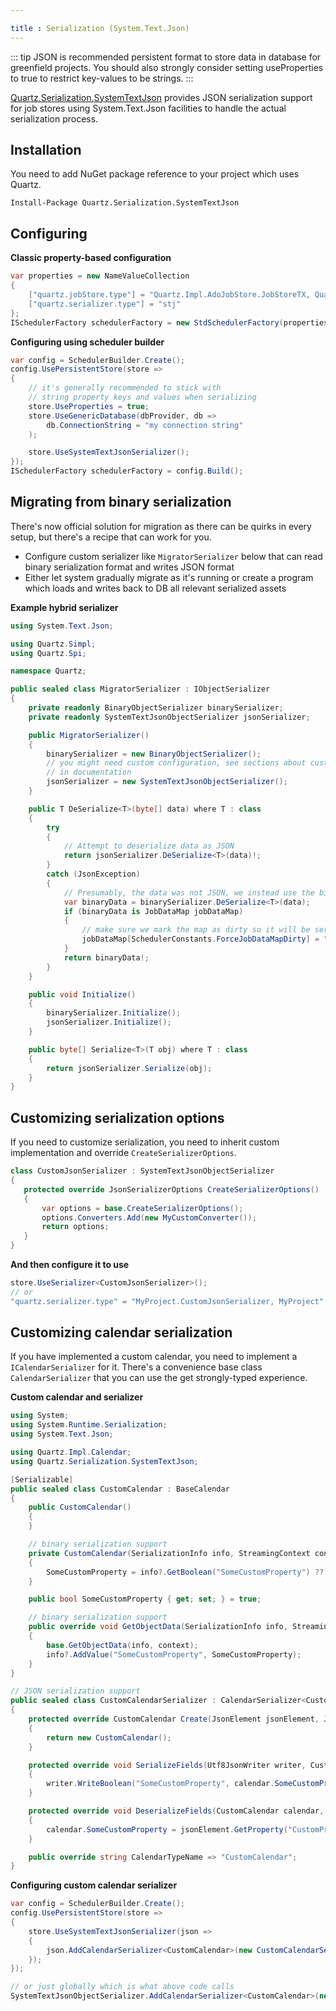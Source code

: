 ```yaml
---

title : Serialization (System.Text.Json)
---
```


::: tip
JSON is recommended persistent format to store data in database for greenfield projects.
You should also strongly consider setting useProperties to true to restrict key-values to be strings.
:::

[Quartz.Serialization.SystemTextJson](https://www.nuget.org/packages/Quartz.Serialization.SystemTextJson) provides JSON serialization support for job stores using
System.Text.Json facilities to handle the actual serialization process.

## Installation

You need to add NuGet package reference to your project which uses Quartz.

    Install-Package Quartz.Serialization.SystemTextJson

## Configuring

**Classic property-based configuration**
```csharp
var properties = new NameValueCollection
{
	["quartz.jobStore.type"] = "Quartz.Impl.AdoJobStore.JobStoreTX, Quartz",
	["quartz.serializer.type"] = "stj"
};
ISchedulerFactory schedulerFactory = new StdSchedulerFactory(properties);
```

**Configuring using scheduler builder**
```csharp
var config = SchedulerBuilder.Create();
config.UsePersistentStore(store =>
{
    // it's generally recommended to stick with
    // string property keys and values when serializing
    store.UseProperties = true;
    store.UseGenericDatabase(dbProvider, db =>
        db.ConnectionString = "my connection string"
    );

    store.UseSystemTextJsonSerializer();
});
ISchedulerFactory schedulerFactory = config.Build();
```
## Migrating from binary serialization

There's now official solution for migration as there can be quirks in every setup, but there's a recipe that can work for you.

* Configure custom serializer like `MigratorSerializer` below that can read binary serialization format and writes JSON format
* Either let system gradually migrate as it's running or create a program which loads and writes back to DB all relevant serialized assets

**Example hybrid serializer**

```csharp
using System.Text.Json;

using Quartz.Simpl;
using Quartz.Spi;

namespace Quartz;

public sealed class MigratorSerializer : IObjectSerializer
{
    private readonly BinaryObjectSerializer binarySerializer;
    private readonly SystemTextJsonObjectSerializer jsonSerializer;

    public MigratorSerializer()
    {
        binarySerializer = new BinaryObjectSerializer();
        // you might need custom configuration, see sections about customizing
        // in documentation
        jsonSerializer = new SystemTextJsonObjectSerializer();
    }

    public T DeSerialize<T>(byte[] data) where T : class
    {
        try
        {
            // Attempt to deserialize data as JSON
            return jsonSerializer.DeSerialize<T>(data)!;
        }
        catch (JsonException)
        {
            // Presumably, the data was not JSON, we instead use the binary serializer
            var binaryData = binarySerializer.DeSerialize<T>(data);
            if (binaryData is JobDataMap jobDataMap)
            {
                // make sure we mark the map as dirty so it will be serialized as JSON next time
                jobDataMap[SchedulerConstants.ForceJobDataMapDirty] = "true";
            }
            return binaryData!;
        }
    }

    public void Initialize()
    {
        binarySerializer.Initialize();
        jsonSerializer.Initialize();
    }

    public byte[] Serialize<T>(T obj) where T : class
    {
        return jsonSerializer.Serialize(obj);
    }
}
```

## Customizing serialization options

 If you need to customize serialization, you need to inherit custom implementation and override `CreateSerializerOptions`.

 ```csharp
class CustomJsonSerializer : SystemTextJsonObjectSerializer
{
    protected override JsonSerializerOptions CreateSerializerOptions()
    {
        var options = base.CreateSerializerOptions();
        options.Converters.Add(new MyCustomConverter());
        return options;
    }
}
```

**And then configure it to use**
```csharp
store.UseSerializer<CustomJsonSerializer>();
// or
"quartz.serializer.type" = "MyProject.CustomJsonSerializer, MyProject"
```

## Customizing calendar serialization

If you have implemented a custom calendar, you need to implement a `ICalendarSerializer` for it.
There's a convenience base class `CalendarSerializer` that you can use the get strongly-typed experience.

**Custom calendar and serializer**
```csharp
using System;
using System.Runtime.Serialization;
using System.Text.Json;

using Quartz.Impl.Calendar;
using Quartz.Serialization.SystemTextJson;

[Serializable]
public sealed class CustomCalendar : BaseCalendar
{
    public CustomCalendar()
    {
    }

    // binary serialization support
    private CustomCalendar(SerializationInfo info, StreamingContext context) : base(info, context)
    {
        SomeCustomProperty = info?.GetBoolean("SomeCustomProperty") ?? true;
    }

    public bool SomeCustomProperty { get; set; } = true;

    // binary serialization support
    public override void GetObjectData(SerializationInfo info, StreamingContext context)
    {
        base.GetObjectData(info, context);
        info?.AddValue("SomeCustomProperty", SomeCustomProperty);
    }
}

// JSON serialization support
public sealed class CustomCalendarSerializer : CalendarSerializer<CustomCalendar>
{
    protected override CustomCalendar Create(JsonElement jsonElement, JsonSerializerOptions options)
    {
        return new CustomCalendar();
    }

    protected override void SerializeFields(Utf8JsonWriter writer, CustomCalendar calendar, JsonSerializerOptions options)
    {
        writer.WriteBoolean("SomeCustomProperty", calendar.SomeCustomProperty);
    }

    protected override void DeserializeFields(CustomCalendar calendar, JsonElement jsonElement, JsonSerializerOptions options)
    {
        calendar.SomeCustomProperty = jsonElement.GetProperty("CustomProperty").GetBoolean();
    }

    public override string CalendarTypeName => "CustomCalendar";
}
```

**Configuring custom calendar serializer**
```csharp
var config = SchedulerBuilder.Create();
config.UsePersistentStore(store =>
{
    store.UseSystemTextJsonSerializer(json =>
    {
        json.AddCalendarSerializer<CustomCalendar>(new CustomCalendarSerializer());
    });
});

// or just globally which is what above code calls
SystemTextJsonObjectSerializer.AddCalendarSerializer<CustomCalendar>(new CustomCalendarSerializer());
```
